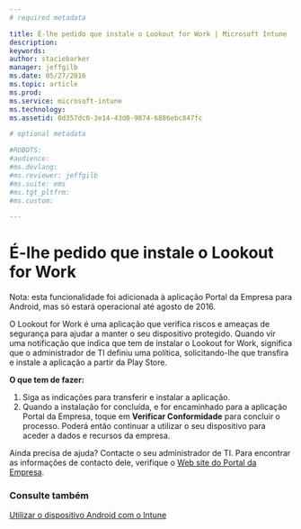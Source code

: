 ```yaml
---
# required metadata

title: É-lhe pedido que instale o Lookout for Work | Microsoft Intune
description:
keywords:
author: staciebarker
manager: jeffgilb
ms.date: 05/27/2016
ms.topic: article
ms.prod:
ms.service: microsoft-intune
ms.technology:
ms.assetid: 0d357dc0-3e14-43d0-9874-6886ebc847fc

# optional metadata

#ROBOTS:
#audience:
#ms.devlang:
#ms.reviewer: jeffgilb
#ms.suite: ems
#ms.tgt_pltfrm:
#ms.custom:

---
```


# É-lhe pedido que instale o Lookout for Work
Nota: esta funcionalidade foi adicionada à aplicação Portal da Empresa para Android, mas só estará operacional até agosto de 2016. 

O Lookout for Work é uma aplicação que verifica riscos e ameaças de segurança para ajudar a manter o seu dispositivo protegido. Quando vir uma notificação que indica que tem de instalar o Lookout for Work, significa que o administrador de TI definiu uma política, solicitando-lhe que transfira e instale a aplicação a partir da Play Store.

**O que tem de fazer:**

1.  Siga as indicações para transferir e instalar a aplicação. 
2.  Quando a instalação for concluída, e for encaminhado para a aplicação Portal da Empresa, toque em **Verificar Conformidade** para concluir o processo. Poderá então continuar a utilizar o seu dispositivo para aceder a dados e recursos da empresa.

Ainda precisa de ajuda? Contacte o seu administrador de TI. Para encontrar as informações de contacto dele, verifique o [Web site do Portal da Empresa](http://portal.manage.microsoft.com).

### Consulte também
[Utilizar o dispositivo Android com o Intune](using-your-android-device-with-intune.md)


<!--HONumber=Jun16_HO2-->


